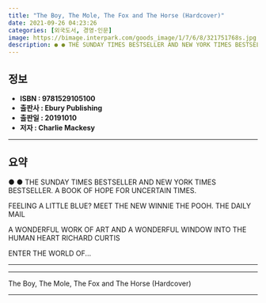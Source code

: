 ```yaml
---
title: "The Boy, The Mole, The Fox and The Horse (Hardcover)"
date: 2021-09-26 04:23:26
categories: [외국도서, 경영-인문]
image: https://bimage.interpark.com/goods_image/1/7/6/8/321751768s.jpg
description: ● ● THE SUNDAY TIMES BESTSELLER AND NEW YORK TIMES BESTSELLER. A BOOK OF HOPE FOR UNCERTAIN TIMES. FEELING A LITTLE BLUE? MEET THE NEW WINNIE THE POOH. THE D
---
```


## **정보**

- **ISBN : 9781529105100**
- **출판사 : Ebury Publishing**
- **출판일 : 20191010**
- **저자 : Charlie Mackesy**

------



## **요약**

●  ●  THE SUNDAY TIMES BESTSELLER AND NEW YORK TIMES BESTSELLER. A BOOK OF HOPE FOR UNCERTAIN TIMES.

FEELING A LITTLE BLUE? MEET THE NEW WINNIE THE POOH. THE DAILY MAIL

A WONDERFUL WORK OF ART AND A WONDERFUL WINDOW INTO THE HUMAN HEART RICHARD CURTIS

ENTER THE WORLD OF... 

------



------


The Boy, The Mole, The Fox and The Horse (Hardcover) 

------


